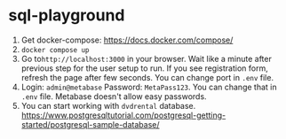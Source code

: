# sql-playground

1. Get docker-compose: https://docs.docker.com/compose/
2. `docker compose up`
3. Go to`http://localhost:3000` in your browser.
    Wait like a minute after previous step for the user setup to run. If you see registration form, refresh the page after few seconds.
    You can change port in `.env` file.
4. Login: `admin@metabase` Password: `MetaPass123`.
    You can change that in `.env` file.
    Metabase doesn't allow easy passwords.
5. You can start working with `dvdrental` database.
    https://www.postgresqltutorial.com/postgresql-getting-started/postgresql-sample-database/